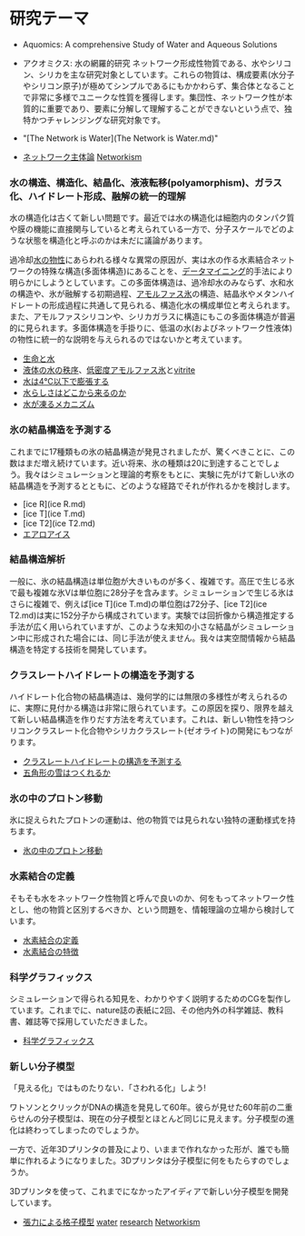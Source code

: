 # 研究テーマ

* Aquomics: A comprehensive Study of Water and Aqueous Solutions
* アクオミクス: 水の網羅的研究
ネットワーク形成性物質である、水やシリコン、シリカを主な研究対象としています。これらの物質は、構成要素(水分子やシリコン原子)が極めてシンプルであるにもかかわらず、集合体となることで非常に多様でユニークな性質を獲得します。集団性、ネットワーク性が本質的に重要であり、要素に分解して理解することができないという点で、独特かつチャレンジングな研究対象です。

* "[The Network is Water](The Network is Water.md)"
* [ネットワーク主体論](ネットワーク主体論.md) [Networkism](Networkism.md)


### 水の構造、構造化、結晶化、液液転移(polyamorphism)、ガラス化、ハイドレート形成、融解の統一的理解

水の構造化は古くて新しい問題です。最近では水の構造化は細胞内のタンパク質や膜の機能に直接関与していると考えられている一方で、分子スケールでどのような状態を構造化と呼ぶのかは未だに議論があります。



過冷却[水の物性](水の物性.md)にあらわれる様々な異常の原因が、実は水の作る水素結合ネットワークの特殊な構造(多面体構造)にあることを、[データマイニング](データマイニング.md)的手法により明らかにしようとしています。この多面体構造は、過冷却水のみならず、水和水の構造や、氷が融解する初期過程、[アモルファス氷](アモルファス氷.md)の構造、結晶氷やメタンハイドレートの形成過程に共通して見られる、構造化水の構成単位と考えられます。また、アモルファスシリコンや、シリカガラスに構造にもこの多面体構造が普遍的に見られます。多面体構造を手掛りに、低温の水(およびネットワーク性液体)の物性に統一的な説明を与えられるのではないかと考えています。



* [生命と水](生命と水.md)
* [液体の水の秩序](液体の水の秩序.md)、[低密度アモルファス氷](低密度アモルファス氷.md)と[vitrite](vitrite.md)
* [水は4℃以下で膨張する](水は4℃以下で膨張する.md)
* [水らしさはどこから来るのか](水らしさはどこから来るのか.md)
* [水が凍るメカニズム](水が凍るメカニズム.md)


### 氷の結晶構造を予測する

これまでに17種類もの氷の結晶構造が発見されましたが、驚くべきことに、この数はまだ増え続けています。近い将来、氷の種類は20に到達することでしょう。我々はシミュレーションと理論的考察をもとに、実験に先がけて新しい氷の結晶構造を予測するとともに、どのような経路でそれが作れるかを検討します。

* [ice R](ice R.md)
* [ice T](ice T.md)
* [ice T2](ice T2.md)
* [エアロアイス](エアロアイス.md)
### 結晶構造解析

一般に、氷の結晶構造は単位胞が大きいものが多く、複雑です。高圧で生じる氷で最も複雑な氷Vは単位胞に28分子を含みます。シミュレーションで生じる氷はさらに複雑で、例えば[ice T](ice T.md)の単位胞は72分子、[ice T2](ice T2.md)は実に152分子から構成されています。実験では回折像から構造推定する手法が広く用いられていますが、このような未知の小さな結晶がシミュレーション中に形成された場合には、同じ手法が使えません。我々は実空間情報から結晶構造を特定する技術を開発しています。



### クラスレートハイドレートの構造を予測する

ハイドレート化合物の結晶構造は、幾何学的には無限の多様性が考えられるのに、実際に見付かる構造は非常に限られています。この原因を探り、限界を越えて新しい結晶構造を作りだす方法を考えています。これは、新しい物性を持つシリコンクラスレート化合物やシリカクラスレート(ゼオライト)の開発にもつながります。



* [クラスレートハイドレートの構造を予測する](クラスレートハイドレートの構造を予測する.md)
* [五角形の雪はつくれるか](五角形の雪はつくれるか.md)


### 氷の中のプロトン移動

氷に捉えられたプロトンの運動は、他の物質では見られない独特の運動様式を持ちます。

* [氷の中のプロトン移動](氷の中のプロトン移動.md)


### 水素結合の定義

そもそも水をネットワーク性物質と呼んで良いのか、何をもってネットワーク性とし、他の物質と区別するべきか、という問題を、情報理論の立場から検討しています。

* [水素結合の定義](水素結合の定義.md)
* [水素結合の特徴](水素結合の特徴.md)


### 科学グラフィックス

シミュレーションで得られる知見を、わかりやすく説明するためのCGを製作しています。これまでに、nature誌の表紙に2回、その他内外の科学雑誌、教科書、雑誌等で採用していただきました。

* [科学グラフィックス](科学グラフィックス.md)


### 新しい分子模型

「見える化」ではものたりない．「さわれる化」しよう!



ワトソンとクリックがDNAの構造を発見して60年。彼らが見せた60年前の二重らせんの分子模型は、現在の分子模型とほとんど同じに見えます。分子模型の進化は終わってしまったのでしょうか。



一方で、近年3Dプリンタの普及により、いままで作れなかった形が、誰でも簡単に作れるようになりました。3Dプリンタは分子模型に何をもたらすのでしょうか。



3Dプリンタを使って、これまでになかったアイディアで新しい分子模型を開発しています。

* [張力による格子模型](張力による格子模型.md)
[water](water.md) [research](research.md) [Networkism](Networkism.md)



